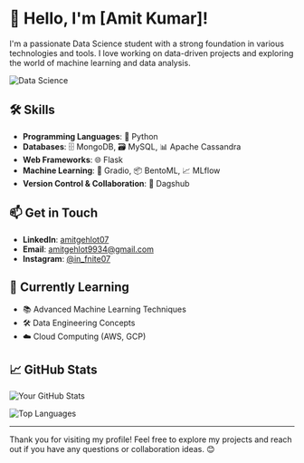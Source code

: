 # 👋 Hello, I'm [Amit Kumar]!

I'm a passionate Data Science student with a strong foundation in various technologies and tools. I love working on data-driven projects and exploring the world of machine learning and data analysis.

![Data Science](![6c3893_60b02f5779ab4a239a715f41ba6a007e~mv2_d_5000_1447_s_2](https://github.com/user-attachments/assets/2150734f-c866-4db4-8541-eb73db6880ff)
)
## 🛠️ Skills

- **Programming Languages**: 🐍 Python
- **Databases**: 🗄️ MongoDB, 🗃️ MySQL, 📊 Apache Cassandra
- **Web Frameworks**: 🌐 Flask
- **Machine Learning**: 🤖 Gradio, 📦 BentoML, 📈 MLflow
- **Version Control & Collaboration**: 🔄 Dagshub


## 📫 Get in Touch
- **LinkedIn**: [amitgehlot07](https://www.linkedin.com/in/amitgehlot07/)
- **Email**: amitgehlot9934@gmail.com
- **Instagram**: [@in_fnite07](https://www.instagram.com/in_fnite07/)
## 🌱 Currently Learning

- 📚 Advanced Machine Learning Techniques
- 🛠️ Data Engineering Concepts
- ☁️ Cloud Computing (AWS, GCP)

## 📈 GitHub Stats

![Your GitHub Stats](https://github-readme-stats.vercel.app/api?username=yourusername&show_icons=true&theme=radical)

![Top Languages](https://github-readme-stats.vercel.app/api/top-langs/?username=yourusername&layout=compact&theme=radical)

---

Thank you for visiting my profile! Feel free to explore my projects and reach out if you have any questions or collaboration ideas. 😊
